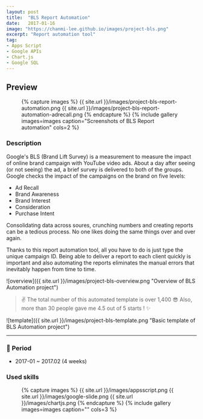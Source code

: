 ```yaml
---
layout: post
title:  "BLS Report Automation"
date:   2017-01-16
image: "https://chanmi-lee.github.io/images/project-bls.png"
excerpt: "Report automation tool"
tag:
- Apps Script
- Google APIs
- Chart.js
- Google SQL
---
```


## Preview

<figure class="half">
{% capture images %}
	{{ site.url }}/images/project-bls-report-automation.png
	{{ site.url }}/images/project-bls-report-automation-adrecall.png
{% endcapture %}
{% include gallery images=images caption="Screenshots of BLS Report automation" cols=2 %}
</figure>

### Description

Google's BLS (Brand Lift Survey) is a measurement to measure the impact of online brand campaign with YouTube video ads. 
About a day after seeing (or not seeing) the ad, a brief survey is delivered to both of the groups.
Google checks the impact of the campaigns on the brand on five levels: 
* Ad Recall
* Brand Awareness
* Brand Interest
* Consideration
* Purchase Intent

Consolidating data across soures, crunching numbers and creating reports can be a tedious process. 
No one likes doing the same things over and over again.

Thanks to this report automation tool, all you have to do is just type the unique campaign ID.
Being able to deliver a report to each client quickly is important and also automating the reports eliminates the manual errors that inevitably happen from time to time.

![overview]({{ site.url }}/images/project-bls-overview.png "Overview of BLS Automation project")
> :v: The total number of this automated template is over 1,400 :sunglasses:
> Also, more than 30 people gave me 4.5 out of 5 starts ! :sparkles:

![template]({{ site.url }}/images/project-bls-template.png "Basic template of BLS Automation project")

---

### :date: Period
* 2017-01 ~ 2017.02 (4 weeks)

### Used skills

<figure class="third">
	{% capture images %}
		{{ site.url }}/images/appsscript.png
		{{ site.url }}/images/google-slide.png
		{{ site.url }}/images/chartjs.png
	{% endcapture %}
	{% include gallery images=images caption="" cols=3 %}
</figure>
